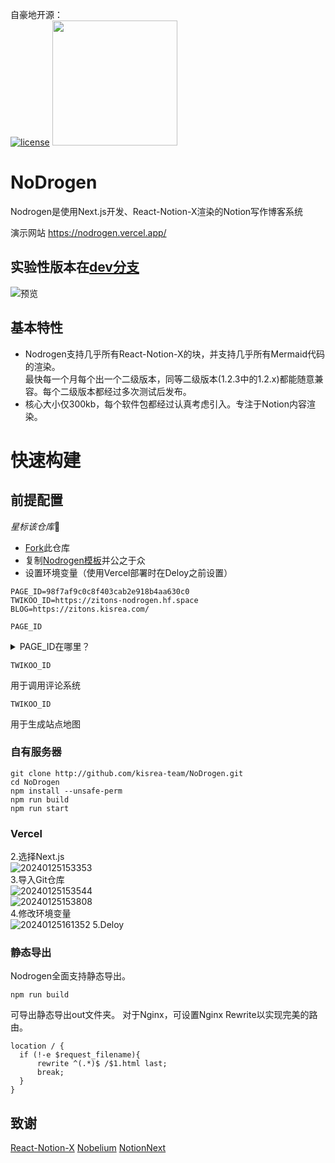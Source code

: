 自豪地开源：<br/>[![license](https://img.shields.io/badge/License-MIT-blue)](https://github.com/kisrea-team/NoDrogen/blob/main/LICENSE)
<img src="https://i0.imgs.ovh/2024/02/08/ba1c2.png" width="200" height="200">

# NoDrogen
Nodrogen是使用Next.js开发、React-Notion-X渲染的Notion写作博客系统

演示网站 https://nodrogen.vercel.app/
## 实验性版本在[dev分支](https://github.com/kisrea-team/Notion-New/tree/dev)
![预览](https://i0.imgs.ovh/2024/02/08/bapfO.png)

## 基本特性
* Nodrogen支持几乎所有React-Notion-X的块，并支持几乎所有Mermaid代码的渲染。</br>最快每一个月每个出一个二级版本，同等二级版本(1.2.3中的1.2.x)都能随意兼容。每个二级版本都经过多次测试后发布。
* 核心大小仅300kb，每个软件包都经过认真考虑引入。专注于Notion内容渲染。

# 快速构建
## 前提配置
*星标该仓库*🤪

* [Fork](https://github.com/kisrea-team/NoDrogen/fork)此仓库
* 复制[Nodrogen模板](<https://www.notion.so/kisrea/1ac8cfb2dde44bbc8f6ed18d2acb1e3b?v=86c74e71bd524a29b5dc0fa1a1cf4fce>)并公之于众
* 设置环境变量（使用Vercel部署时在Deloy之前设置）
```.env.local
PAGE_ID=98f7af9c0c8f403cab2e918b4aa630c0
TWIKOO_ID=https://zitons-nodrogen.hf.space
BLOG=https://zitons.kisrea.com/
```
`PAGE_ID`

<details><summary>PAGE_ID在哪里？</summary>
打码处就是啦
  <img src="https://i0.imgs.ovh/2024/02/08/baeyd.png">
</details>

`TWIKOO_ID`

用于调用评论系统

`TWIKOO_ID`

用于生成站点地图


### 自有服务器

```shell
git clone http://github.com/kisrea-team/NoDrogen.git
cd NoDrogen
npm install --unsafe-perm
npm run build
npm run start
```

### Vercel

2.选择Next.js<br />
![20240125153353](https://github.com/kisrea-team/NoDrogen/assets/49295983/c5d256f3-e56e-42e6-8d86-8aae1bfd63b8)<br />
3.导入Git仓库<br />
![20240125153544](https://github.com/kisrea-team/NoDrogen/assets/49295983/88e72d3a-de3e-408b-a1a0-aae5aad02b2f)<br />
![20240125153808](https://github.com/kisrea-team/NoDrogen/assets/49295983/1c5ca88c-0e2b-476c-b2bd-7e2a2e8d9d41)<br />
4.修改环境变量<br />
![20240125161352](https://github.com/kisrea-team/NoDrogen/assets/49295983/01e78939-e269-47ca-886f-a0b2894e491a)
5.Deloy

### 静态导出

Nodrogen全面支持静态导出。

```shell
npm run build
```

可导出静态导出out文件夹。
对于Nginx，可设置Nginx Rewrite以实现完美的路由。

```shell
location / {
  if (!-e $request_filename){
      rewrite ^(.*)$ /$1.html last;
      break;
  }
}
```

## 致谢

[React-Notion-X](https://github.com/NotionX/react-notion-x)
[Nobelium](https://github.com/craigary/nobelium)
[NotionNext](https://github.com/tangly1024/NotionNext)
